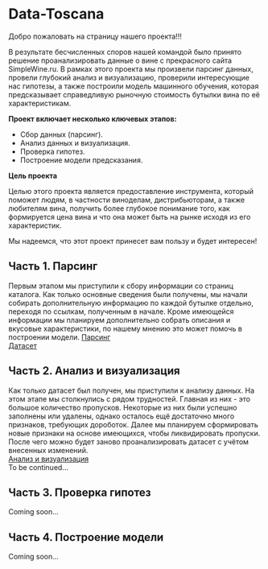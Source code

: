 # Data-Toscana
Добро пожаловать на страницу нашего проекта!!!

В результате бесчисленных споров нашей командой было принято решение проанализировать данные о вине с прекрасного сайта SimpleWine.ru. В рамках этого проекта мы произвели парсинг данных, провели глубокий анализ и визуализацию, проверили интересующие нас гипотезы, а также построили модель машинного обучения, которая предсказывает справедливую рыночную стоимость бутылки вина по её характеристикам.

__Проект включает несколько ключевых этапов:__
* Сбор данных (парсинг).
* Анализ данных и визуализация.
* Проверка гипотез.
* Построение модели предсказания.

__Цель проекта__

Целью этого проекта является предоставление инструмента, который поможет людям, в частности виноделам, дистрибьюторам, а также любителям вина, получить более глубокое понимание того, как формируется цена вина и что она может быть на рынке исходя из его характеристик.

Мы надеемся, что этот проект принесет вам пользу и будет интересен!

## Часть 1. Парсинг
Первым этапом мы приступили к сбору информации со страниц каталога. Как только основные сведения были получены, мы начали собирать 
дополнительную информацию по каждой бутылке отдельно, переходя по ссылкам, полученным в начале. Кроме имеющейся информации мы планируем
дополнительно собрать описания и вкусовые характеристики, по нашему мнению это может помочь в построении модели.
[Парсинг](https://github.com/blackstass/Data-Toscana/blob/main/Алкопарсинг.ipynb)\
[Датасет](https://github.com/blackstass/Data-Toscana/blob/main/Алкопарсинг1.xlsx)

## Часть 2. Анализ и визуализация
Как только датасет был получен, мы приступили к анализу данных. На этом этапе мы столкнулись с рядом трудностей. Главная из них - это
большое количество пропусков. Некоторые из них были успешно заполнены или удалены, однако осталось ещё достаточно много признаков, 
требующих дороботок. Далее мы планируем сформировать новые признаки на основе имеющихся, чтобы ликвидировать пропуски. После чего 
можно будет заново проанализировать датасет с учётом внесенных изменений.\
[Анализ и визуализация](https://github.com/blackstass/Data-Toscana/blob/main/АлкоАнализ_2.0.ipynb)\
To be continued...

## Часть 3. Проверка гипотез
Coming soon...

## Часть 4. Построение модели
Coming soon...
